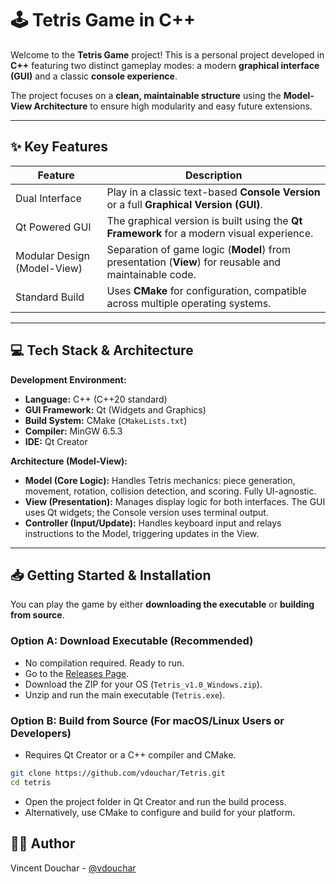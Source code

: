 # 🕹️ Tetris Game in C++

Welcome to the **Tetris Game** project! This is a personal project developed in **C++** featuring two distinct gameplay modes: a modern **graphical interface (GUI)** and a classic **console experience**.

The project focuses on a **clean, maintainable structure** using the **Model-View Architecture** to ensure high modularity and easy future extensions.

---

## ✨ Key Features

| Feature                  | Description                                                                 |
|---------------------------|-----------------------------------------------------------------------------|
| Dual Interface            | Play in a classic text-based **Console Version** or a full **Graphical Version (GUI)**. |
| Qt Powered GUI            | The graphical version is built using the **Qt Framework** for a modern visual experience. |
| Modular Design (Model-View)| Separation of game logic (**Model**) from presentation (**View**) for reusable and maintainable code. |
| Standard Build            | Uses **CMake** for configuration, compatible across multiple operating systems. |

---

## 💻 Tech Stack & Architecture

**Development Environment:**
- **Language:** C++ (C++20 standard)  
- **GUI Framework:** Qt (Widgets and Graphics)  
- **Build System:** CMake (`CMakeLists.txt`)  
- **Compiler:** MinGW 6.5.3  
- **IDE:** Qt Creator  

**Architecture (Model-View):**
- **Model (Core Logic):** Handles Tetris mechanics: piece generation, movement, rotation, collision detection, and scoring. Fully UI-agnostic.  
- **View (Presentation):** Manages display logic for both interfaces. The GUI uses Qt widgets; the Console version uses terminal output.  
- **Controller (Input/Update):** Handles keyboard input and relays instructions to the Model, triggering updates in the View.

---

## 📥 Getting Started & Installation

You can play the game by either **downloading the executable** or **building from source**.

### Option A: Download Executable (Recommended)
- No compilation required. Ready to run.
- Go to the [Releases Page](https://github.com/vdouchar/Tetris/releases).  
- Download the ZIP for your OS (`Tetris_v1.0_Windows.zip`).  
- Unzip and run the main executable (`Tetris.exe`).

### Option B: Build from Source (For macOS/Linux Users or Developers)
- Requires Qt Creator or a C++ compiler and CMake.  

```bash
git clone https://github.com/vdouchar/Tetris.git
cd tetris
```
- Open the project folder in Qt Creator and run the build process. 
- Alternatively, use CMake to configure and build for your platform. 

## 👨‍💻 Author

Vincent Douchar - [@vdouchar](https://github.com/vdouchar)

